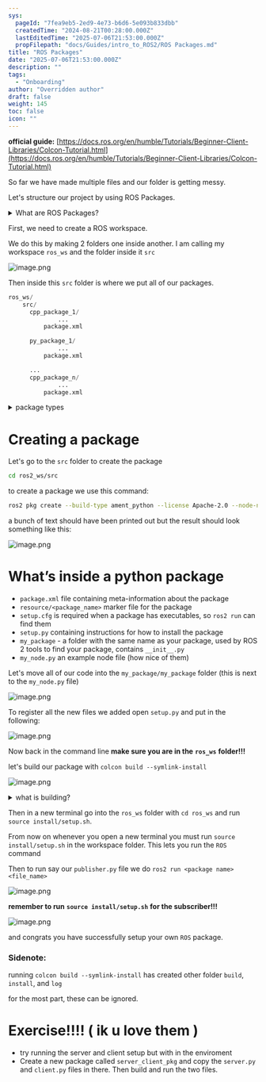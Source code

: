 ```yaml
---
sys:
  pageId: "7fea9eb5-2ed9-4e73-b6d6-5e093b833dbb"
  createdTime: "2024-08-21T00:28:00.000Z"
  lastEditedTime: "2025-07-06T21:53:00.000Z"
  propFilepath: "docs/Guides/intro_to_ROS2/ROS Packages.md"
title: "ROS Packages"
date: "2025-07-06T21:53:00.000Z"
description: ""
tags:
  - "Onboarding"
author: "Overridden author"
draft: false
weight: 145
toc: false
icon: ""
---
```


**official guide:** [https://docs.ros.org/en/humble/Tutorials/Beginner-Client-Libraries/Colcon-Tutorial.html](https://docs.ros.org/en/humble/Tutorials/Beginner-Client-Libraries/Colcon-Tutorial.html)

So far we have made multiple files and our folder is getting messy.

Let's structure our project by using ROS Packages.

<details>
      <summary>What are ROS Packages?</summary>
      ROS Packages are, as the name implies, packages of code that are highly sharable between ROS developers.
  </details>

First, we need to create a ROS workspace.

We do this by making 2 folders one inside another. I am calling my workspace `ros_ws` and the folder inside it `src`

![image.png](https://prod-files-secure.s3.us-west-2.amazonaws.com/d518164a-d88e-44d1-a4ee-3adb3bd8bce0/70706947-fd18-4537-a67b-e12946812d31/image.png?X-Amz-Algorithm=AWS4-HMAC-SHA256&X-Amz-Content-Sha256=UNSIGNED-PAYLOAD&X-Amz-Credential=ASIAZI2LB466S56QEBPQ%2F20250726%2Fus-west-2%2Fs3%2Faws4_request&X-Amz-Date=20250726T071025Z&X-Amz-Expires=3600&X-Amz-Security-Token=IQoJb3JpZ2luX2VjEC4aCXVzLXdlc3QtMiJHMEUCIF0LV%2B%2BRbYlXPI1fo%2B8IsoV2y9zRQFdG34JvGCdSTNuNAiEAioRp05%2BQDxzUG9BnOHmD819kPL9osWfLXanZvFlBj%2F8q%2FwMIVxAAGgw2Mzc0MjMxODM4MDUiDEc3nalRiR2M%2BBR8ECrcA8bIOlyjISZSGABzNOwM%2BdF7H3FN4lADLvwT2JxX9rJTM9oC0cRRyTOJef4mggdg5lbCe544wX5qu39v1p9uSCwEKuJ6qI6vxShJacNscrsi%2FPgTQKJznr4odV8DNDFo4HqPBjjMtDEg1aBIO%2B%2Fp3muSm7sqW1ulbL4clh7SRxpzGiiU0Fy7V%2BugahrSvNuHy1uiyQZ9fsZCJ%2BTnytCf7UcRhojsCg6lU88lKud71pcwM9f7bSYCgXxjAk%2BUC36TOl6sHHYQ60eONsFRVYnihY9KHXvEDn1Ou3cY%2BTsBnUC7J3BYkxS3vBf0l7DBUamHdpihWdc6bvcB6nwkrsvaNmI%2Fm5YWc%2FfCbfKIBRkoGOuaimGKUccoAClWIE6RDzd3W2bagRMM4ph%2BOlI6HVLaGKOnolYRKHI6RRSNv1BtcX9xj2k2gPnWR4npyBIIiccjSMAQy0N6rUTC9BMlxMQAm80R15Wvv7zUuzDBSO7wH1CJvPlMXcVi73dJdknk7csPH8iL3%2FEbnbEIsIX%2BpS1r%2BewhgwhO662bCixNp58W9o1rKts5p3bJIZ3HEeh%2BDnhnP0hHer7IhbPP7qOgUxO5%2Bi7i8LE%2BB%2FqKR6D%2BVvvbMnpjre3IPkhLNrojJ1MKMNLikcQGOqUBDwRNvPD0L064igmX6Vr3P3zAQdSc57W3JMBPF%2BLLhX4QWsKYBWwi4FYWcULj2Vyu2%2Bc9f6sNF6yOeayRQny%2FgypqkareAyTXRLhNo03j5hBy3quZb2kNep76ENWSyIPAHBQrAYsEwqK5WkkEvXmkDmOOGtKD2CSaTgSJ5X1BDDPZqMEt2qd9Oc%2BDnd5X6Vyvc8H2wWgC%2B4l3NfzrNb%2BEi7Ay9%2FN2&X-Amz-Signature=ecc982ca94e6d54747e07af68b5ad4744d134aa7199fee408c9f8f4a46a1a489&X-Amz-SignedHeaders=host&x-amz-checksum-mode=ENABLED&x-id=GetObject)

Then inside this `src` folder is where we put all of our packages.

```python
ros_ws/
    src/
      cpp_package_1/
		      ...
          package.xml

      py_package_1/
		      ...
          package.xml

      ...
      cpp_package_n/
		      ...
          package.xml

```

<details>

<summary>package types</summary>

packages can be either `C++` or python.

the intern file structure is different for each but for this guide we will stick to creating python packages

</details>

# Creating a package

Let's go to the `src` folder to create the package

```bash
cd ros2_ws/src
```

to create a package we use this command:

```bash
ros2 pkg create --build-type ament_python --license Apache-2.0 --node-name my_node my_package
```

a bunch of text should have been printed out but the result should look something like this:

![image.png](https://prod-files-secure.s3.us-west-2.amazonaws.com/d518164a-d88e-44d1-a4ee-3adb3bd8bce0/e6cf1e3f-8512-4a3e-b131-079f800bf3e8/image.png?X-Amz-Algorithm=AWS4-HMAC-SHA256&X-Amz-Content-Sha256=UNSIGNED-PAYLOAD&X-Amz-Credential=ASIAZI2LB466S56QEBPQ%2F20250726%2Fus-west-2%2Fs3%2Faws4_request&X-Amz-Date=20250726T071025Z&X-Amz-Expires=3600&X-Amz-Security-Token=IQoJb3JpZ2luX2VjEC4aCXVzLXdlc3QtMiJHMEUCIF0LV%2B%2BRbYlXPI1fo%2B8IsoV2y9zRQFdG34JvGCdSTNuNAiEAioRp05%2BQDxzUG9BnOHmD819kPL9osWfLXanZvFlBj%2F8q%2FwMIVxAAGgw2Mzc0MjMxODM4MDUiDEc3nalRiR2M%2BBR8ECrcA8bIOlyjISZSGABzNOwM%2BdF7H3FN4lADLvwT2JxX9rJTM9oC0cRRyTOJef4mggdg5lbCe544wX5qu39v1p9uSCwEKuJ6qI6vxShJacNscrsi%2FPgTQKJznr4odV8DNDFo4HqPBjjMtDEg1aBIO%2B%2Fp3muSm7sqW1ulbL4clh7SRxpzGiiU0Fy7V%2BugahrSvNuHy1uiyQZ9fsZCJ%2BTnytCf7UcRhojsCg6lU88lKud71pcwM9f7bSYCgXxjAk%2BUC36TOl6sHHYQ60eONsFRVYnihY9KHXvEDn1Ou3cY%2BTsBnUC7J3BYkxS3vBf0l7DBUamHdpihWdc6bvcB6nwkrsvaNmI%2Fm5YWc%2FfCbfKIBRkoGOuaimGKUccoAClWIE6RDzd3W2bagRMM4ph%2BOlI6HVLaGKOnolYRKHI6RRSNv1BtcX9xj2k2gPnWR4npyBIIiccjSMAQy0N6rUTC9BMlxMQAm80R15Wvv7zUuzDBSO7wH1CJvPlMXcVi73dJdknk7csPH8iL3%2FEbnbEIsIX%2BpS1r%2BewhgwhO662bCixNp58W9o1rKts5p3bJIZ3HEeh%2BDnhnP0hHer7IhbPP7qOgUxO5%2Bi7i8LE%2BB%2FqKR6D%2BVvvbMnpjre3IPkhLNrojJ1MKMNLikcQGOqUBDwRNvPD0L064igmX6Vr3P3zAQdSc57W3JMBPF%2BLLhX4QWsKYBWwi4FYWcULj2Vyu2%2Bc9f6sNF6yOeayRQny%2FgypqkareAyTXRLhNo03j5hBy3quZb2kNep76ENWSyIPAHBQrAYsEwqK5WkkEvXmkDmOOGtKD2CSaTgSJ5X1BDDPZqMEt2qd9Oc%2BDnd5X6Vyvc8H2wWgC%2B4l3NfzrNb%2BEi7Ay9%2FN2&X-Amz-Signature=d63d65839934182682a1325905ff21f8224287d50ee19d0b0d37266dfd6ccce9&X-Amz-SignedHeaders=host&x-amz-checksum-mode=ENABLED&x-id=GetObject)

# What’s inside a python package

- `package.xml` file containing meta-information about the package
- `resource/<package_name>` marker file for the package
- `setup.cfg` is required when a package has executables, so `ros2 run` can find them
- `setup.py` containing instructions for how to install the package
- `my_package` - a folder with the same name as your package, used by ROS 2 tools to find your package, contains `__init__.py`
- `my_node.py` an example node file (how nice of them)

Let's move all of our code into the `my_package/my_package` folder (this is next to the `my_node.py` file)

![image.png](https://prod-files-secure.s3.us-west-2.amazonaws.com/d518164a-d88e-44d1-a4ee-3adb3bd8bce0/9ce58f11-0da9-4d3e-b86d-506a9685d378/image.png?X-Amz-Algorithm=AWS4-HMAC-SHA256&X-Amz-Content-Sha256=UNSIGNED-PAYLOAD&X-Amz-Credential=ASIAZI2LB466S56QEBPQ%2F20250726%2Fus-west-2%2Fs3%2Faws4_request&X-Amz-Date=20250726T071025Z&X-Amz-Expires=3600&X-Amz-Security-Token=IQoJb3JpZ2luX2VjEC4aCXVzLXdlc3QtMiJHMEUCIF0LV%2B%2BRbYlXPI1fo%2B8IsoV2y9zRQFdG34JvGCdSTNuNAiEAioRp05%2BQDxzUG9BnOHmD819kPL9osWfLXanZvFlBj%2F8q%2FwMIVxAAGgw2Mzc0MjMxODM4MDUiDEc3nalRiR2M%2BBR8ECrcA8bIOlyjISZSGABzNOwM%2BdF7H3FN4lADLvwT2JxX9rJTM9oC0cRRyTOJef4mggdg5lbCe544wX5qu39v1p9uSCwEKuJ6qI6vxShJacNscrsi%2FPgTQKJznr4odV8DNDFo4HqPBjjMtDEg1aBIO%2B%2Fp3muSm7sqW1ulbL4clh7SRxpzGiiU0Fy7V%2BugahrSvNuHy1uiyQZ9fsZCJ%2BTnytCf7UcRhojsCg6lU88lKud71pcwM9f7bSYCgXxjAk%2BUC36TOl6sHHYQ60eONsFRVYnihY9KHXvEDn1Ou3cY%2BTsBnUC7J3BYkxS3vBf0l7DBUamHdpihWdc6bvcB6nwkrsvaNmI%2Fm5YWc%2FfCbfKIBRkoGOuaimGKUccoAClWIE6RDzd3W2bagRMM4ph%2BOlI6HVLaGKOnolYRKHI6RRSNv1BtcX9xj2k2gPnWR4npyBIIiccjSMAQy0N6rUTC9BMlxMQAm80R15Wvv7zUuzDBSO7wH1CJvPlMXcVi73dJdknk7csPH8iL3%2FEbnbEIsIX%2BpS1r%2BewhgwhO662bCixNp58W9o1rKts5p3bJIZ3HEeh%2BDnhnP0hHer7IhbPP7qOgUxO5%2Bi7i8LE%2BB%2FqKR6D%2BVvvbMnpjre3IPkhLNrojJ1MKMNLikcQGOqUBDwRNvPD0L064igmX6Vr3P3zAQdSc57W3JMBPF%2BLLhX4QWsKYBWwi4FYWcULj2Vyu2%2Bc9f6sNF6yOeayRQny%2FgypqkareAyTXRLhNo03j5hBy3quZb2kNep76ENWSyIPAHBQrAYsEwqK5WkkEvXmkDmOOGtKD2CSaTgSJ5X1BDDPZqMEt2qd9Oc%2BDnd5X6Vyvc8H2wWgC%2B4l3NfzrNb%2BEi7Ay9%2FN2&X-Amz-Signature=55ec4c94c6fa1671850ebbbfc408872bb8f5ad021e1c9b3fa090dab3290d6794&X-Amz-SignedHeaders=host&x-amz-checksum-mode=ENABLED&x-id=GetObject)

To register all the new files we added open `setup.py` and put in the following:

![image.png](https://prod-files-secure.s3.us-west-2.amazonaws.com/d518164a-d88e-44d1-a4ee-3adb3bd8bce0/1cd7c262-4cae-4496-9d75-c178537d24a2/image.png?X-Amz-Algorithm=AWS4-HMAC-SHA256&X-Amz-Content-Sha256=UNSIGNED-PAYLOAD&X-Amz-Credential=ASIAZI2LB466S56QEBPQ%2F20250726%2Fus-west-2%2Fs3%2Faws4_request&X-Amz-Date=20250726T071025Z&X-Amz-Expires=3600&X-Amz-Security-Token=IQoJb3JpZ2luX2VjEC4aCXVzLXdlc3QtMiJHMEUCIF0LV%2B%2BRbYlXPI1fo%2B8IsoV2y9zRQFdG34JvGCdSTNuNAiEAioRp05%2BQDxzUG9BnOHmD819kPL9osWfLXanZvFlBj%2F8q%2FwMIVxAAGgw2Mzc0MjMxODM4MDUiDEc3nalRiR2M%2BBR8ECrcA8bIOlyjISZSGABzNOwM%2BdF7H3FN4lADLvwT2JxX9rJTM9oC0cRRyTOJef4mggdg5lbCe544wX5qu39v1p9uSCwEKuJ6qI6vxShJacNscrsi%2FPgTQKJznr4odV8DNDFo4HqPBjjMtDEg1aBIO%2B%2Fp3muSm7sqW1ulbL4clh7SRxpzGiiU0Fy7V%2BugahrSvNuHy1uiyQZ9fsZCJ%2BTnytCf7UcRhojsCg6lU88lKud71pcwM9f7bSYCgXxjAk%2BUC36TOl6sHHYQ60eONsFRVYnihY9KHXvEDn1Ou3cY%2BTsBnUC7J3BYkxS3vBf0l7DBUamHdpihWdc6bvcB6nwkrsvaNmI%2Fm5YWc%2FfCbfKIBRkoGOuaimGKUccoAClWIE6RDzd3W2bagRMM4ph%2BOlI6HVLaGKOnolYRKHI6RRSNv1BtcX9xj2k2gPnWR4npyBIIiccjSMAQy0N6rUTC9BMlxMQAm80R15Wvv7zUuzDBSO7wH1CJvPlMXcVi73dJdknk7csPH8iL3%2FEbnbEIsIX%2BpS1r%2BewhgwhO662bCixNp58W9o1rKts5p3bJIZ3HEeh%2BDnhnP0hHer7IhbPP7qOgUxO5%2Bi7i8LE%2BB%2FqKR6D%2BVvvbMnpjre3IPkhLNrojJ1MKMNLikcQGOqUBDwRNvPD0L064igmX6Vr3P3zAQdSc57W3JMBPF%2BLLhX4QWsKYBWwi4FYWcULj2Vyu2%2Bc9f6sNF6yOeayRQny%2FgypqkareAyTXRLhNo03j5hBy3quZb2kNep76ENWSyIPAHBQrAYsEwqK5WkkEvXmkDmOOGtKD2CSaTgSJ5X1BDDPZqMEt2qd9Oc%2BDnd5X6Vyvc8H2wWgC%2B4l3NfzrNb%2BEi7Ay9%2FN2&X-Amz-Signature=9dc01e3a0a91e20852c9b3fd384eb36c1ac030f76da70e08d41658d489ef17e4&X-Amz-SignedHeaders=host&x-amz-checksum-mode=ENABLED&x-id=GetObject)

Now back in the command line **make sure you are in the** **`ros_ws`** **folder!!!**

let's build our package with `colcon build --symlink-install`

![image.png](https://prod-files-secure.s3.us-west-2.amazonaws.com/d518164a-d88e-44d1-a4ee-3adb3bd8bce0/2f2a0d27-b173-48fd-b189-5f5c0ce65619/image.png?X-Amz-Algorithm=AWS4-HMAC-SHA256&X-Amz-Content-Sha256=UNSIGNED-PAYLOAD&X-Amz-Credential=ASIAZI2LB466S56QEBPQ%2F20250726%2Fus-west-2%2Fs3%2Faws4_request&X-Amz-Date=20250726T071025Z&X-Amz-Expires=3600&X-Amz-Security-Token=IQoJb3JpZ2luX2VjEC4aCXVzLXdlc3QtMiJHMEUCIF0LV%2B%2BRbYlXPI1fo%2B8IsoV2y9zRQFdG34JvGCdSTNuNAiEAioRp05%2BQDxzUG9BnOHmD819kPL9osWfLXanZvFlBj%2F8q%2FwMIVxAAGgw2Mzc0MjMxODM4MDUiDEc3nalRiR2M%2BBR8ECrcA8bIOlyjISZSGABzNOwM%2BdF7H3FN4lADLvwT2JxX9rJTM9oC0cRRyTOJef4mggdg5lbCe544wX5qu39v1p9uSCwEKuJ6qI6vxShJacNscrsi%2FPgTQKJznr4odV8DNDFo4HqPBjjMtDEg1aBIO%2B%2Fp3muSm7sqW1ulbL4clh7SRxpzGiiU0Fy7V%2BugahrSvNuHy1uiyQZ9fsZCJ%2BTnytCf7UcRhojsCg6lU88lKud71pcwM9f7bSYCgXxjAk%2BUC36TOl6sHHYQ60eONsFRVYnihY9KHXvEDn1Ou3cY%2BTsBnUC7J3BYkxS3vBf0l7DBUamHdpihWdc6bvcB6nwkrsvaNmI%2Fm5YWc%2FfCbfKIBRkoGOuaimGKUccoAClWIE6RDzd3W2bagRMM4ph%2BOlI6HVLaGKOnolYRKHI6RRSNv1BtcX9xj2k2gPnWR4npyBIIiccjSMAQy0N6rUTC9BMlxMQAm80R15Wvv7zUuzDBSO7wH1CJvPlMXcVi73dJdknk7csPH8iL3%2FEbnbEIsIX%2BpS1r%2BewhgwhO662bCixNp58W9o1rKts5p3bJIZ3HEeh%2BDnhnP0hHer7IhbPP7qOgUxO5%2Bi7i8LE%2BB%2FqKR6D%2BVvvbMnpjre3IPkhLNrojJ1MKMNLikcQGOqUBDwRNvPD0L064igmX6Vr3P3zAQdSc57W3JMBPF%2BLLhX4QWsKYBWwi4FYWcULj2Vyu2%2Bc9f6sNF6yOeayRQny%2FgypqkareAyTXRLhNo03j5hBy3quZb2kNep76ENWSyIPAHBQrAYsEwqK5WkkEvXmkDmOOGtKD2CSaTgSJ5X1BDDPZqMEt2qd9Oc%2BDnd5X6Vyvc8H2wWgC%2B4l3NfzrNb%2BEi7Ay9%2FN2&X-Amz-Signature=0befe0fb5cd1ec98dc8c5c8ee33dd7f3589b15a81bd102434fb46c547317ccc0&X-Amz-SignedHeaders=host&x-amz-checksum-mode=ENABLED&x-id=GetObject)

<details>

<summary>what is building?</summary>

if you are a CS major at Rose-Hulman you will learn the answer to this in CSSE132

but TLDR; is it combines all the code files into one program that can be run easily 

</details>

Then in a new terminal go into the `ros_ws` folder with `cd ros_ws` and run `source install/setup.sh`. 

From now on whenever you open a new terminal you must run `source install/setup.sh` in the workspace folder. This lets you run the `ROS` command

Then to run say our `publisher.py` file we do `ros2 run <package name> <file_name>`

![image.png](https://prod-files-secure.s3.us-west-2.amazonaws.com/d518164a-d88e-44d1-a4ee-3adb3bd8bce0/4f4b1219-3a44-4632-aa0a-ce3471699f59/image.png?X-Amz-Algorithm=AWS4-HMAC-SHA256&X-Amz-Content-Sha256=UNSIGNED-PAYLOAD&X-Amz-Credential=ASIAZI2LB466S56QEBPQ%2F20250726%2Fus-west-2%2Fs3%2Faws4_request&X-Amz-Date=20250726T071025Z&X-Amz-Expires=3600&X-Amz-Security-Token=IQoJb3JpZ2luX2VjEC4aCXVzLXdlc3QtMiJHMEUCIF0LV%2B%2BRbYlXPI1fo%2B8IsoV2y9zRQFdG34JvGCdSTNuNAiEAioRp05%2BQDxzUG9BnOHmD819kPL9osWfLXanZvFlBj%2F8q%2FwMIVxAAGgw2Mzc0MjMxODM4MDUiDEc3nalRiR2M%2BBR8ECrcA8bIOlyjISZSGABzNOwM%2BdF7H3FN4lADLvwT2JxX9rJTM9oC0cRRyTOJef4mggdg5lbCe544wX5qu39v1p9uSCwEKuJ6qI6vxShJacNscrsi%2FPgTQKJznr4odV8DNDFo4HqPBjjMtDEg1aBIO%2B%2Fp3muSm7sqW1ulbL4clh7SRxpzGiiU0Fy7V%2BugahrSvNuHy1uiyQZ9fsZCJ%2BTnytCf7UcRhojsCg6lU88lKud71pcwM9f7bSYCgXxjAk%2BUC36TOl6sHHYQ60eONsFRVYnihY9KHXvEDn1Ou3cY%2BTsBnUC7J3BYkxS3vBf0l7DBUamHdpihWdc6bvcB6nwkrsvaNmI%2Fm5YWc%2FfCbfKIBRkoGOuaimGKUccoAClWIE6RDzd3W2bagRMM4ph%2BOlI6HVLaGKOnolYRKHI6RRSNv1BtcX9xj2k2gPnWR4npyBIIiccjSMAQy0N6rUTC9BMlxMQAm80R15Wvv7zUuzDBSO7wH1CJvPlMXcVi73dJdknk7csPH8iL3%2FEbnbEIsIX%2BpS1r%2BewhgwhO662bCixNp58W9o1rKts5p3bJIZ3HEeh%2BDnhnP0hHer7IhbPP7qOgUxO5%2Bi7i8LE%2BB%2FqKR6D%2BVvvbMnpjre3IPkhLNrojJ1MKMNLikcQGOqUBDwRNvPD0L064igmX6Vr3P3zAQdSc57W3JMBPF%2BLLhX4QWsKYBWwi4FYWcULj2Vyu2%2Bc9f6sNF6yOeayRQny%2FgypqkareAyTXRLhNo03j5hBy3quZb2kNep76ENWSyIPAHBQrAYsEwqK5WkkEvXmkDmOOGtKD2CSaTgSJ5X1BDDPZqMEt2qd9Oc%2BDnd5X6Vyvc8H2wWgC%2B4l3NfzrNb%2BEi7Ay9%2FN2&X-Amz-Signature=d8bfdb9bb93a0cce1c5f5ef1f49972147f56b8c0306235841d6426d239d4bd51&X-Amz-SignedHeaders=host&x-amz-checksum-mode=ENABLED&x-id=GetObject)

**remember to run** **`source install/setup.sh`** **for the subscriber!!!**

![image.png](https://prod-files-secure.s3.us-west-2.amazonaws.com/d518164a-d88e-44d1-a4ee-3adb3bd8bce0/02121119-dad4-49ec-8356-c956108b4243/image.png?X-Amz-Algorithm=AWS4-HMAC-SHA256&X-Amz-Content-Sha256=UNSIGNED-PAYLOAD&X-Amz-Credential=ASIAZI2LB466S56QEBPQ%2F20250726%2Fus-west-2%2Fs3%2Faws4_request&X-Amz-Date=20250726T071025Z&X-Amz-Expires=3600&X-Amz-Security-Token=IQoJb3JpZ2luX2VjEC4aCXVzLXdlc3QtMiJHMEUCIF0LV%2B%2BRbYlXPI1fo%2B8IsoV2y9zRQFdG34JvGCdSTNuNAiEAioRp05%2BQDxzUG9BnOHmD819kPL9osWfLXanZvFlBj%2F8q%2FwMIVxAAGgw2Mzc0MjMxODM4MDUiDEc3nalRiR2M%2BBR8ECrcA8bIOlyjISZSGABzNOwM%2BdF7H3FN4lADLvwT2JxX9rJTM9oC0cRRyTOJef4mggdg5lbCe544wX5qu39v1p9uSCwEKuJ6qI6vxShJacNscrsi%2FPgTQKJznr4odV8DNDFo4HqPBjjMtDEg1aBIO%2B%2Fp3muSm7sqW1ulbL4clh7SRxpzGiiU0Fy7V%2BugahrSvNuHy1uiyQZ9fsZCJ%2BTnytCf7UcRhojsCg6lU88lKud71pcwM9f7bSYCgXxjAk%2BUC36TOl6sHHYQ60eONsFRVYnihY9KHXvEDn1Ou3cY%2BTsBnUC7J3BYkxS3vBf0l7DBUamHdpihWdc6bvcB6nwkrsvaNmI%2Fm5YWc%2FfCbfKIBRkoGOuaimGKUccoAClWIE6RDzd3W2bagRMM4ph%2BOlI6HVLaGKOnolYRKHI6RRSNv1BtcX9xj2k2gPnWR4npyBIIiccjSMAQy0N6rUTC9BMlxMQAm80R15Wvv7zUuzDBSO7wH1CJvPlMXcVi73dJdknk7csPH8iL3%2FEbnbEIsIX%2BpS1r%2BewhgwhO662bCixNp58W9o1rKts5p3bJIZ3HEeh%2BDnhnP0hHer7IhbPP7qOgUxO5%2Bi7i8LE%2BB%2FqKR6D%2BVvvbMnpjre3IPkhLNrojJ1MKMNLikcQGOqUBDwRNvPD0L064igmX6Vr3P3zAQdSc57W3JMBPF%2BLLhX4QWsKYBWwi4FYWcULj2Vyu2%2Bc9f6sNF6yOeayRQny%2FgypqkareAyTXRLhNo03j5hBy3quZb2kNep76ENWSyIPAHBQrAYsEwqK5WkkEvXmkDmOOGtKD2CSaTgSJ5X1BDDPZqMEt2qd9Oc%2BDnd5X6Vyvc8H2wWgC%2B4l3NfzrNb%2BEi7Ay9%2FN2&X-Amz-Signature=92cf7c9d5f4a50c19e67fae248f85efc217df8b4b87d8bb4fa4579ca61756360&X-Amz-SignedHeaders=host&x-amz-checksum-mode=ENABLED&x-id=GetObject)

and congrats you have successfully setup your own `ROS` package.

### Sidenote:

running `colcon build --symlink-install` has created other folder `build`, `install`, and `log`

for the most part, these can be ignored.

# Exercise!!!! ( ik u love them )

- try running the server and client setup but with in the enviroment
- Create a new package called `server_client_pkg` and copy the `server.py` and `client.py` files in there. Then build and run the two files.
